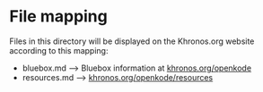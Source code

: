 # File mapping
Files in this directory will be displayed on the Khronos.org website according to this mapping:

* bluebox.md --> Bluebox information at [khronos.org/openkode](https://www.khronos.org/openkode)
* resources.md --> [khronos.org/openkode/resources](https://www.khronos.org/openkode/resources)

